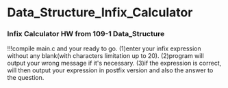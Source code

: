 # Data_Structure_Infix_Calculator

### Infix Calculator HW from 109-1 Data_Structure

!!!compile main.c and your ready to go.
(1)enter your infix expression without any blank(with characters limitation up to 20).
(2)program will output your wrong message if it's necessary.
(3)if the expression is correct, will then output your expression in postfix version and also the answer to the question.
